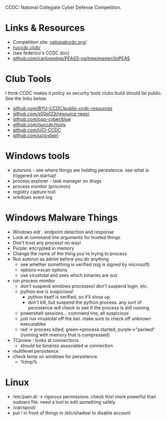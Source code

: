CCDC: National Collegiate Cyber Defense Competition. 

# Links & Resources
- Competition site: [nationalccdc.org/](https://www.nationalccdc.org/)
- [nuccdc.club/](https://nuccdc.club/)
- (see federico's CCDC doc)
- [github.com/carlospolop/PEASS-ng/tree/master/linPEAS](https://github.com/carlospolop/PEASS-ng/tree/master/linPEAS)

# Club Tools
I think CCDC makes it policy so security tools clubs build should be public. See the links below.
- [github.com/BYU-CCDC/public-ccdc-resources](https://github.com/BYU-CCDC/public-ccdc-resources)
- [github.com/s00p123/resource-repo/](https://github.com/s00p123/resource-repo/)
- [github.com/cpp-cyber/blue](https://github.com/cpp-cyber/blue)
- [github.com/nuccdc/tools](https://github.com/nuccdc/tools)
- [github.com/UCI-CCDC](https://github.com/UCI-CCDC)
- [github.com/ucrcyberI](https://github.com/ucrcyberI)

# Windows tools
- autoruns - see where things are holding persistence. see what is triggered on startup!
- process explorer - task manager on drugs
- process monitor (procmon)
- registry capture tool
- windows event log

# Windows Malware Things
- Windows edr : endpoint detection and response
- Look at command line arguments for trusted things
- Don't trust any process! no way!
- Purple: encrypted in memory
- Change the name of the thing you're trying to process
- Run autorun as admin before you do anything
    - see whether something is verified (sig is signed by microsoft)
    - options->scan options
    - use virustotal and sees which binaries are sus
- run process monitor
    - don't suspend windows processes! don't suspend login, etc.
    - python.exe is suspicious! 
        - python itself is verified, so it'll show up
        - don't kill, but suspend the python process. any sort of persistence will check to see if the process is still running
    - powershell sessions... command line, all suspicious 
    - just run virustotal off the bat. make sure to check off unknown executables
    - red -> process killed, green->process started, purple->"packed" (running with memory that is compressed)
- TCpview : looks at connections
    - should be binaries associated w connection
- multilevel persistence 
- check temp on windows for persistence 
    - %tmp%

# Linux 
- /etc/pam.d/ -> rigorous permissions. check this! more powerful than sudoers file. need a tool to edit something safely.
- /var/spool/
- put ! in front of things in /etc/shadow to disable account

